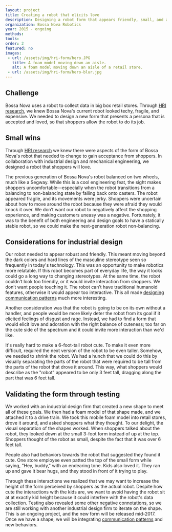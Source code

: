 ```yaml
---
layout: project
title: Creating a robot that elicits love
description: Designing a robot form that appears friendly, small, and approachable without inviting interaction. 
organization: Bossa Nova Robotics
year: 2015 - ongoing
methods:
tools:
order: 2
featured: no
images: 
 - url: /assets/img/hri-form/hero.JPG
   title: A foam model moving down an aisle.
   alt: A foam model moving down an aisle of a retail store.
 - url: /assets/img/hri-form/hero-blur.jpg
---
```


<h2 class="first">Challenge</h2>

Bossa Nova uses a robot to collect data in big box retail stores. Through <a href="">HRI research</a>, we knew Bossa Nova's current robot looked techy, fragile, and expensive. We needed to design a new form that presents a persona that is accepted and loved, so that shoppers allow the robot to do its job.

## Small wins

Through <a href="">HRI research</a> we knew there were aspects of the form of Bossa Nova's robot that needed to change to gain acceptance from shoppers. In collaboration with industrial design and mechanical engineering, we designed a robot that shoppers will love.

The previous generation of Bossa Nova's robot balanced on two wheels, much like a Segway. While this is a cool engineering feat, the sight makes shoppers uncomfortable—especially when the robot transitions from a balancing to non-balancing state by falling back onto casters. The robot appeared fragile, and its movements were jerky. Shoppers were uncertain about how to move around the robot because they were afraid they would knock it over. We don’t want our robot to negatively affect the shopping experience, and making customers uneasy was a negative. Fortunately, it was to the benefit of both engineering and design goals to have a statically stable robot, so we could make the next-generation robot non-balancing.


## Considerations for industrial design

Our robot needed to appear robust and friendly. This meant moving beyond the dark colors and hard lines of the masculine stereotype seen so frequently in today's technology. This was an opportunity to make robotics more relatable. If this robot becomes part of everyday life, the way it looks could go a long way to changing stereotypes. At the same time, the robot couldn’t look too friendly, or it would invite interaction from shoppers. We don’t want people touching it. The robot can’t have traditional humanoid features, otherwise it would appear too interactive. This all made <a href="">designing communication patterns</a> much more interesting.

Another consideration was that the robot is going to be on its own without a handler, and people would be more likely deter the robot from its goal if it elicited feelings of disgust and rage. Instead, we had to find a form that would elicit love and adoration with the right balance of cuteness; too far on the cute side of the spectrum and it could invite more interaction than we'd like. 

It's really hard to make a 6-foot-tall robot cute. To make it even more difficult, required the next version of the robot to be even taller. Somehow, we needed to shrink the robot. We had a hunch that we could do this by visually separating the parts of the robot that were required to be tall from the parts of the robot that drove it around. This way, what shoppers would describe as the "robot" appeared to be only 3 feet tall, dragging along the part that was 6 feet tall.

## Validating the form through testing

We worked with an industrial design firm that created a new shape to meet all of these goals. We then had a foam model of that shape made, and we attached it to a drive train. We took this mobile foam model into retail stores, drove it around, and asked shoppers what they thought. To our delight, the visual separation of the shapes worked. When shoppers talked about the robot, they looked down at the small 3-foot form instead of up at the top. Shoppers thought of the robot as small, despite the fact that it was over 6 feet tall.

People also had behaviors towards the robot that suggested they found it cute. One store employee even patted the top of the small form while saying, "Hey, buddy," with an endearing tone. Kids also loved it. They ran up and gave it bear hugs, and they stood in front of it trying to play.

Through these interactions we realized that we may want to increase the height of the form perceived by shoppers as the actual robot. Despite how cute the interactions with the kids are, we want to avoid having the robot sit at at exactly kid height because it could interfere with the robot's data collection. Testing also revealed some other negative connotations, so we are still working with another industrial design firm to iterate on the shape. This is an ongoing project, and the new form will be released mid-2017. Once we have a shape, we will be integrating <a href="">communication patterns</a> and new behaviors.